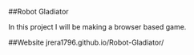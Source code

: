 ##Robot Gladiator

In this project I will be making a browser based game.

##Website
jrera1796.github.io/Robot-Gladiator/

